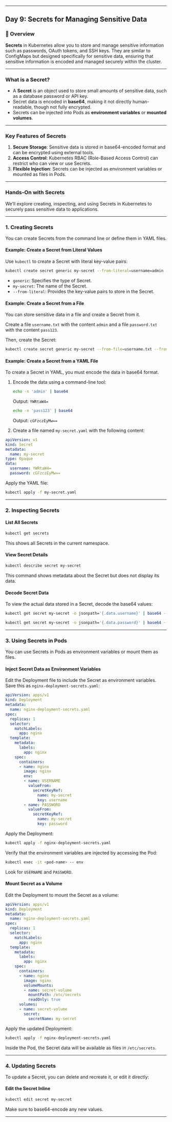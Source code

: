 ﻿---

## Day 9: Secrets for Managing Sensitive Data

### 📘 Overview

**Secrets** in Kubernetes allow you to store and manage sensitive information such as passwords, OAuth tokens, and SSH keys. They are similar to ConfigMaps but designed specifically for sensitive data, ensuring that sensitive information is encoded and managed securely within the cluster.

---

### What is a Secret?

- A **Secret** is an object used to store small amounts of sensitive data, such as a database password or API key.
- Secret data is encoded in **base64**, making it not directly human-readable, though not fully encrypted.
- Secrets can be injected into Pods as **environment variables** or **mounted volumes**.

---

### Key Features of Secrets

1. **Secure Storage**: Sensitive data is stored in base64-encoded format and can be encrypted using external tools.
2. **Access Control**: Kubernetes RBAC (Role-Based Access Control) can restrict who can view or use Secrets.
3. **Flexible Injection**: Secrets can be injected as environment variables or mounted as files in Pods.

---

### Hands-On with Secrets

We’ll explore creating, inspecting, and using Secrets in Kubernetes to securely pass sensitive data to applications.

---

### 1. Creating Secrets

You can create Secrets from the command line or define them in YAML files.

#### Example: Create a Secret from Literal Values

Use `kubectl` to create a Secret with literal key-value pairs:

```bash
kubectl create secret generic my-secret --from-literal=username=admin --from-literal=password=pass123
```

- `generic`: Specifies the type of Secret.
- `my-secret`: The name of the Secret.
- `--from-literal`: Provides the key-value pairs to store in the Secret.

#### Example: Create a Secret from a File

You can store sensitive data in a file and create a Secret from it.

Create a file `username.txt` with the content `admin` and a file `password.txt` with the content `pass123`.

Then, create the Secret:

```bash
kubectl create secret generic my-secret --from-file=username.txt --from-file=password.txt
```

#### Example: Create a Secret from a YAML File

To create a Secret in YAML, you must encode the data in base64 format.

1. Encode the data using a command-line tool:
   ```bash
   echo -n 'admin' | base64
   ```
   Output: `YWRtaW4=`

   ```bash
   echo -n 'pass123' | base64
   ```
   Output: `cGFzczEyMw==`

2. Create a file named `my-secret.yaml` with the following content:

```yaml
apiVersion: v1
kind: Secret
metadata:
  name: my-secret
type: Opaque
data:
  username: YWRtaW4=
  password: cGFzczEyMw==
```

Apply the YAML file:

```bash
kubectl apply -f my-secret.yaml
```

---

### 2. Inspecting Secrets

#### List All Secrets
```bash
kubectl get secrets
```

This shows all Secrets in the current namespace.

#### View Secret Details
```bash
kubectl describe secret my-secret
```

This command shows metadata about the Secret but does not display its data.

#### Decode Secret Data
To view the actual data stored in a Secret, decode the base64 values:

```bash
kubectl get secret my-secret -o jsonpath='{.data.username}' | base64 --decode
```

```bash
kubectl get secret my-secret -o jsonpath='{.data.password}' | base64 --decode
```

---

### 3. Using Secrets in Pods

You can use Secrets in Pods as environment variables or mount them as files.

#### Inject Secret Data as Environment Variables

Edit the Deployment file to include the Secret as environment variables. Save this as `nginx-deployment-secrets.yaml`:

```yaml
apiVersion: apps/v1
kind: Deployment
metadata:
  name: nginx-deployment-secrets.yaml
spec:
  replicas: 1
  selector:
    matchLabels:
      app: nginx
  template:
    metadata:
      labels:
        app: nginx
    spec:
      containers:
      - name: nginx
        image: nginx
        env:
        - name: USERNAME
          valueFrom:
            secretKeyRef:
              name: my-secret
              key: username
        - name: PASSWORD
          valueFrom:
            secretKeyRef:
              name: my-secret
              key: password
```

Apply the Deployment:

```bash
kubectl apply -f nginx-deployment-secrets.yaml
```

Verify that the environment variables are injected by accessing the Pod:

```bash
kubectl exec -it <pod-name> -- env
```

Look for `USERNAME` and `PASSWORD`.

#### Mount Secret as a Volume

Edit the Deployment to mount the Secret as a volume:

```yaml
apiVersion: apps/v1
kind: Deployment
metadata:
  name: nginx-deployment-secrets.yaml
spec:
  replicas: 1
  selector:
    matchLabels:
      app: nginx
  template:
    metadata:
      labels:
        app: nginx
    spec:
      containers:
      - name: nginx
        image: nginx
        volumeMounts:
        - name: secret-volume
          mountPath: /etc/secrets
          readOnly: true
      volumes:
      - name: secret-volume
        secret:
          secretName: my-secret
```

Apply the updated Deployment:

```bash
kubectl apply -f nginx-deployment-secrets.yaml
```

Inside the Pod, the Secret data will be available as files in `/etc/secrets`.

---

### 4. Updating Secrets

To update a Secret, you can delete and recreate it, or edit it directly:

#### Edit the Secret Inline
```bash
kubectl edit secret my-secret
```

Make sure to base64-encode any new values.

---
